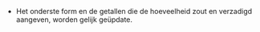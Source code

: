 - Het onderste form en de getallen die de hoeveelheid zout en verzadigd aangeven, worden gelijk geüpdate.
